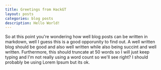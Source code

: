 ```yaml
---
title: Greetings from HackGT
layout: posts
categories: blog posts
description: Hello World!
---
```


So at this point you're wondering how well blog posts can be written in markdown, well I guess this is a good opporunity to find out. A well written blog should be good and also well written while also being succint and well written. Furthermore, this should truncate at 50 words so I will just keep typing and I'm not really using a word count so we'll see right? I should probably be using Lorem Ipsum but its ok.
